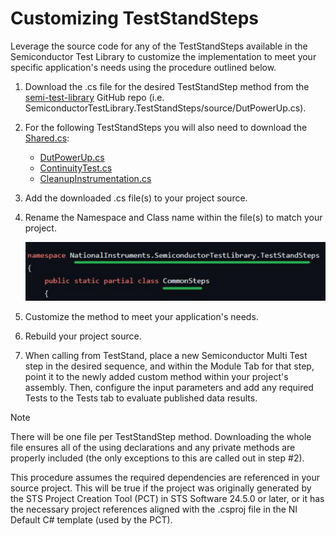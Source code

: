 # Customizing TestStandSteps

Leverage the source code for any of the TestStandSteps available in the Semiconductor Test Library to customize the implementation to meet your specific application's needs using the procedure outlined below.

1. Download the .cs file for the desired TestStandStep method from the [semi-test-library](https://github.com/ni/semi-test-library-dotnet/tree/main/SemiconductorTestLibrary.TestStandSteps/source) GitHub repo (i.e. SemiconductorTestLibrary.TestStandSteps/source/DutPowerUp.cs).

2. For the following TestStandSteps you will also need to download the [Shared.cs](https://github.com/ni/semi-test-library-dotnet/blob/main/SemiconductorTestLibrary.TestStandSteps/source/Shared.cs):

   - [DutPowerUp.cs](https://github.com/ni/semi-test-library-dotnet/blob/main/SemiconductorTestLibrary.TestStandSteps/source/DutPowerUp.cs)
   - [ContinuityTest.cs](https://github.com/ni/semi-test-library-dotnet/blob/main/SemiconductorTestLibrary.TestStandSteps/source/ContinuityTest.cs)
   - [CleanupInstrumentation.cs](https://github.com/ni/semi-test-library-dotnet/blob/main/SemiconductorTestLibrary.TestStandSteps/source/CleanupInstrumentation.cs)

3. Add the downloaded .cs file(s) to your project source.
4. Rename the Namespace and Class name within the file(s) to match your project.

   ![CustomizingTestStandSteps-1](../../images/CustomizingTestStandSteps-1.png)

5. Customize the method to meet your application's needs.
6. Rebuild your project source.
7. When calling from TestStand, place a new Semiconductor Multi Test step in the desired sequence, and within the Module Tab for that step, point it to the newly added custom method within your project's assembly. Then, configure the input parameters and add any required Tests to the Tests tab to evaluate published data results.

> [!NOTE]  
> There will be one file per TestStandStep method. Downloading the whole file ensures all of the using declarations and any private methods are properly included (the only exceptions to this are called out in step #2).
>
> This procedure assumes the required dependencies are referenced in your source project. This will be true if the project was originally generated by the STS Project Creation Tool (PCT) in STS Software 24.5.0 or later, or it has the necessary project references aligned with the .csproj file in the NI Default C# template (used by the PCT).
